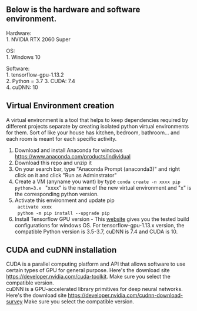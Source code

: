 ## Below is the hardware and software environment.  
Hardware:  
    1. NVIDIA RTX 2060 Super  

OS:  
        1. Windows 10  
        
Software:  
        1. tensorflow-gpu-1.13.2  
        2. Python = 3.7
        3. CUDA: 7.4  
        4. cuDNN: 10  
  

## Virtual Environment creation
A virtual environment is a tool that helps to keep dependencies required by different projects separate by creating isolated python virtual environments for them. Sort of like your house has kitchen, bedroom, bathroom... and each room is meant for each specific activity.  
1. Download and install Anaconda for windows https://www.anaconda.com/products/individual   
2. Download this repo and unzip it 
3. On your search bar, type "Anaconda Prompt (anaconda3)" and right click on it and click "Run as Adminstrator"  
4. Create a VM (anyname you want) by type ```conda create -n xxxx pip python=3.x ```  "xxxx" is the name of the new virtual environment and "x" is the corresponding python version. 
5. Activate this environment and update pip  
        ``` activate xxxx```  
        ``` python -m pip install --upgrade pip```  
6. Install Tensorflow GPU version - This [website](https://www.tensorflow.org/install/source_windows ) gives you the tested build configurations for windows OS. For tensorflow-gpu-1.13.x version, the compatible Python version is 3.5-3.7, cuDNN is 7.4 and CUDA is 10. 

## CUDA and cuDNN installation 
CUDA is a parallel computing platform and API that allows software to use certain types of GPU for general purpose. Here's the download site https://developer.nvidia.com/cuda-toolkit. Make sure you select the compatible version.   
cuDNN is a GPU-accelerated library primitives for deep neural networks. Here's the download site https://developer.nvidia.com/cudnn-download-survey Make sure you select the compatible version.


  
